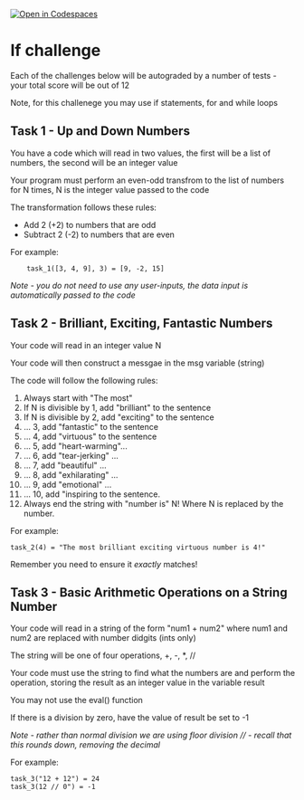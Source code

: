 [![Open in Codespaces](https://classroom.github.com/assets/launch-codespace-2972f46106e565e64193e422d61a12cf1da4916b45550586e14ef0a7c637dd04.svg)](https://classroom.github.com/open-in-codespaces?assignment_repo_id=16256968)
# If challenge

Each of the challenges below will be autograded by a number of tests - your total score will be out of 12

Note, for this challenege you may use if statements, for and while loops

## Task 1 - Up and Down Numbers

You have a code which will read in two values, the first will be a list of numbers, the second will be an integer value

Your program must perform an even-odd transfrom to the list of numbers for N times, N is the integer value passed to the code

The transformation follows these rules:
* Add 2 (+2) to numbers that are odd
* Subtract 2 (-2) to numbers that are even

For example:
```
    task_1([3, 4, 9], 3) = [9, -2, 15]
```

_Note - you do not need to use any user-inputs, the data input is automatically passed to the code_

## Task 2 - Brilliant, Exciting, Fantastic Numbers

Your code will read in an integer value N

Your code will then construct a messgae in the msg variable (string)

The code will follow the following rules:
1. Always start with "The most"
2. If N is divisible by 1, add "brilliant" to the sentence
3. If N is divisible by 2, add "exciting" to the sentence
4. ... 3, add "fantastic" to the sentence
5. ... 4, add "virtuous" to the sentence
6. ... 5, add "heart-warming"...
7. ... 6, add "tear-jerking" ...
8. ... 7, add "beautiful" ...
9. ... 8, add "exhilarating" ...
10. ... 9, add "emotional" ...
11. ... 10, add "inspiring to the sentence.
12. Always end the string with "number is" N! Where N is replaced by the number.

For example:
```
task_2(4) = "The most brilliant exciting virtuous number is 4!"
```

Remember you need to ensure it _exactly_ matches!

## Task 3 - Basic Arithmetic Operations on a String Number

Your code will read in a string of the form "num1 + num2" where num1 and num2 are replaced with number didgits (ints only)

The string will be one of four operations, +, -, *, //

Your code must use the string to find what the numbers are and perform the operation, storing the result as an integer value in the variable result

You may not use the eval() function

If there is a division by zero, have the value of result be set to -1

_Note - rather than normal division we are using floor division // - recall that this rounds down, removing the decimal_

For example:
```
task_3("12 + 12") = 24
task_3(12 // 0") = -1
```